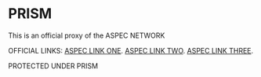 # PRISM
This is an official proxy of the ASPEC NETWORK


OFFICIAL LINKS:
 [ASPEC LINK ONE](https://tylertopg.up.railway.app/).
 [ASPEC LINK TWO](https://aspec-foundation1.up.railway.app/).
 [ASPEC LINK THREE](https://crapnite-so-cool.up.railway.app/).
 
 
 
 
 
 PROTECTED UNDER PRISM
